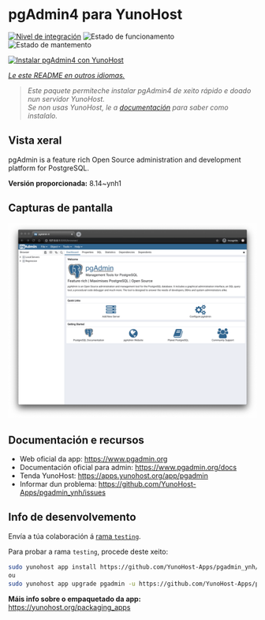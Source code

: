 <!--
NOTA: Este README foi creado automáticamente por <https://github.com/YunoHost/apps/tree/master/tools/readme_generator>
NON debe editarse manualmente.
-->

# pgAdmin4 para YunoHost

[![Nivel de integración](https://apps.yunohost.org/badge/integration/pgadmin)](https://ci-apps.yunohost.org/ci/apps/pgadmin/)
![Estado de funcionamento](https://apps.yunohost.org/badge/state/pgadmin)
![Estado de mantemento](https://apps.yunohost.org/badge/maintained/pgadmin)

[![Instalar pgAdmin4 con YunoHost](https://install-app.yunohost.org/install-with-yunohost.svg)](https://install-app.yunohost.org/?app=pgadmin)

*[Le este README en outros idiomas.](./ALL_README.md)*

> *Este paquete permíteche instalar pgAdmin4 de xeito rápido e doado nun servidor YunoHost.*  
> *Se non usas YunoHost, le a [documentación](https://yunohost.org/install) para saber como instalalo.*

## Vista xeral

pgAdmin is a feature rich Open Source administration and development platform for PostgreSQL.


**Versión proporcionada:** 8.14~ynh1

## Capturas de pantalla

![Captura de pantalla de pgAdmin4](./doc/screenshots/pgadmin4-welcome-light.png)

## Documentación e recursos

- Web oficial da app: <https://www.pgadmin.org>
- Documentación oficial para admin: <https://www.pgadmin.org/docs>
- Tenda YunoHost: <https://apps.yunohost.org/app/pgadmin>
- Informar dun problema: <https://github.com/YunoHost-Apps/pgadmin_ynh/issues>

## Info de desenvolvemento

Envía a túa colaboración á [rama `testing`](https://github.com/YunoHost-Apps/pgadmin_ynh/tree/testing).

Para probar a rama `testing`, procede deste xeito:

```bash
sudo yunohost app install https://github.com/YunoHost-Apps/pgadmin_ynh/tree/testing --debug
ou
sudo yunohost app upgrade pgadmin -u https://github.com/YunoHost-Apps/pgadmin_ynh/tree/testing --debug
```

**Máis info sobre o empaquetado da app:** <https://yunohost.org/packaging_apps>

